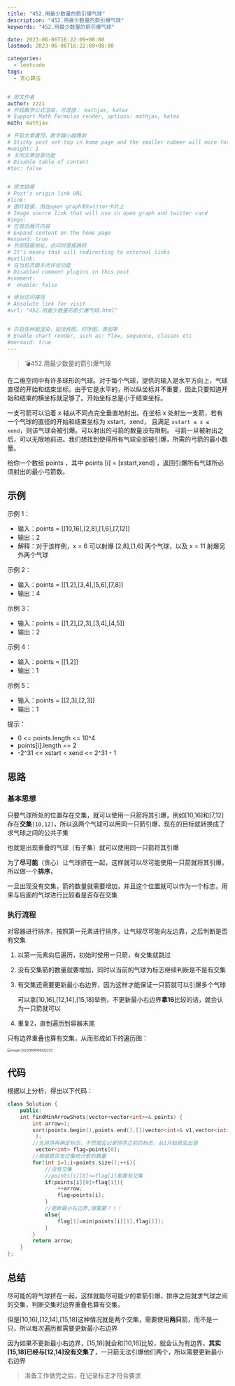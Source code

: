 ```yaml
---
title: "452.用最少数量的箭引爆气球"
description: "452.用最少数量的箭引爆气球"
keywords: "452.用最少数量的箭引爆气球"

date: 2023-06-06T16:22:09+08:00
lastmod: 2023-06-06T16:22:09+08:00

categories:
  - leetcode
tags:
  - 贪心算法


# 原文作者
author: zzzi
# 开启数学公式渲染，可选值： mathjax, katex
# Support Math Formulas render, options: mathjax, katex
math: mathjax

# 开启文章置顶，数字越小越靠前
# Sticky post set-top in home page and the smaller nubmer will more forward.
#weight: 1
# 关闭文章目录功能
# Disable table of content
#toc: false


# 原文链接
# Post's origin link URL
#link:
# 图片链接，用在open graph和twitter卡片上
# Image source link that will use in open graph and twitter card
#imgs:
# 在首页展开内容
# Expand content on the home page
#expand: true
# 外部链接地址，访问时直接跳转
# It's means that will redirecting to external links
#extlink:
# 在当前页面关闭评论功能
# Disabled comment plugins in this post
#comment:
#  enable: false

# 绝对访问路径
# Absolute link for visit
#url: "452.用最少数量的箭引爆气球.html"


# 开启各种图渲染，如流程图、时序图、类图等
# Enable chart render, such as: flow, sequence, classes etc
#mermaid: true
---
```


>:bomb:452.用最少数量的箭引爆气球

在二维空间中有许多球形的气球。对于每个气球，提供的输入是水平方向上，气球直径的开始和结束坐标。由于它是水平的，所以纵坐标并不重要，因此只要知道开始和结束的横坐标就足够了。开始坐标总是小于结束坐标。

一支弓箭可以沿着 x 轴从不同点完全垂直地射出。在坐标 x 处射出一支箭，若有一个气球的直径的开始和结束坐标为 xstart，xend， 且满足  `xstart ≤ x ≤ xend`，则该气球会被引爆。可以射出的弓箭的数量没有限制。 弓箭一旦被射出之后，可以无限地前进。我们想找到使得所有气球全部被引爆，所需的弓箭的最小数量。

给你一个数组 points ，其中 points [i] = [xstart,xend] ，返回引爆所有气球所必须射出的最小弓箭数。

<!--more-->

## 示例

示例 1：

- 输入：points = [[10,16],[2,8],[1,6],[7,12]]
- 输出：2
- 解释：对于该样例，x = 6 可以射爆 [2,8],[1,6] 两个气球，以及 x = 11 射爆另外两个气球

示例 2：

- 输入：points = [[1,2],[3,4],[5,6],[7,8]]
- 输出：4

示例 3：

- 输入：points = [[1,2],[2,3],[3,4],[4,5]]
- 输出：2

示例 4：

- 输入：points = [[1,2]]
- 输出：1

示例 5：

- 输入：points = [[2,3],[2,3]]
- 输出：1

提示：

- 0 <= points.length <= 10^4
- points[i].length == 2
- -2^31 <= xstart < xend <= 2^31 - 1

## 思路

### 基本思想

只要气球所处的位置存在交集，就可以使用一只箭将其引爆，例如[10,16]和[7,12]存在**交集**`[10,12]`，所以这两个气球可以用同一只箭引爆，现在的目标就转换成了求气球之间的公共子集

也就是出现重叠的气球（有子集）就可以使用同一只箭将其引爆

为了**尽可能**（贪心）让气球挤在一起，这样就可以尽可能使用一只箭就将其引爆，所以做一个**排序**，

一旦出现没有交集，箭的数量就需要增加，并且这个位置就可以作为一个标志，用来与后面的气球进行比较看是否存在交集

### 执行流程

对容器进行排序，按照第一元素进行排序，让气球尽可能向左边靠，之后判断是否有交集

1. 以第一元素向后遍历，初始时使用一只箭，有交集就跳过

2. 没有交集箭的数量就要增加，同时以当前的气球为标志继续判断是不是有交集

3. 有交集还需要更新最小右边界，因为这样才能保证一只箭就可以引爆多个气球

   可以拿[10,16],[12,14],[15,18]举例，不更新最小右边界**拿16**比较的话，就会认为一只箭就可以

4. 重复2，直到遍历到容器末尾

只有边界重叠也算有交集，从而形成如下的遍历图：

<img src="https://zzzi-img-1313100942.cos.ap-beijing.myqcloud.com/img/202306061706333.png" alt="image-20230606164222225" style="zoom:50%;" />

## 代码

根据以上分析，得出以下代码：

~~~c++
class Solution {
    public:
    int findMinArrowShots(vector<vector<int>>& points) {
        int arrow=1;
        sort(points.begin(),points.end(),[](vector<int>& v1,vector<int>& v2)		{return v1[0]<v2[0];}
         );
        //先排序再确定标志，不然就会记录排序之前的标志，从1开始就会出错
         vector<int> flag=points[0];
        //根据是否有交集统计箭的数量
        for(int i=1;i<points.size();++i){
            //没有交集
            //points[i][0]<=flag[1]都算有交集
            if(points[i][0]>flag[1]){
                ++arrow;
                flag=points[i];
            }
            //更新最小右边界,很重要！！！
            else{
                flag[1]=min(points[i][1],flag[1]);
            }
        }
        return arrow;
    }
};
~~~

## 总结

尽可能的将气球挤在一起，这样就能尽可能少的拿箭引爆，排序之后就求气球之间的交集，判断交集时边界重叠也算有交集。

但是[10,16],[12,14],[15,18]这种情况就是两个交集，需要使用**两只**箭，而不是一只，所以每次遍历都需要更新最小右边界

因为如果不更新最小右边界，[15,18]就会和[10,16]比较，就会认为有边界，**其实[15,18]已经与[12,14]没有交集了**，一只箭无法引爆他们两个，所以需要更新最小右边界

> 准备工作做完之后，在记录标志才符合要求
